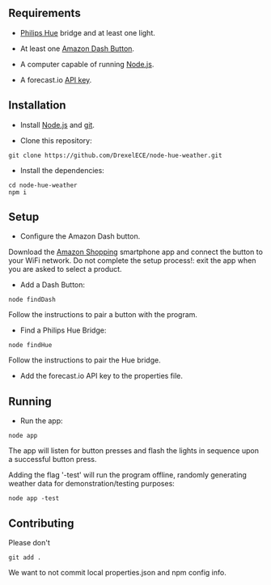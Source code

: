 ## Requirements

* [Philips Hue](http://www2.meethue.com/en-us/) bridge and at least one light.

* At least one [Amazon Dash Button](http://www.amazon.com/b/?node=10667898011&sort=date-desc-rank&lo=digital-text).

* A computer capable of running [Node.js](https://nodejs.org/en/).

* A forecast.io [API key](https://developer.forecast.io/).

## Installation

* Install [Node.js](https://nodejs.org/en/) and [git](https://git-scm.com/downloads).

* Clone this repository:

```
git clone https://github.com/DrexelECE/node-hue-weather.git
```

* Install the dependencies:

```
cd node-hue-weather
npm i
```

## Setup

* Configure the Amazon Dash button.

Download the [Amazon Shopping](https://www.amazon.com/gp/feature.html?ie=UTF8&docId=1000625601&forceHttps=0) smartphone app and connect the button to your WiFi network. Do not complete the setup process!: exit the app when you are asked to select a product.

* Add a Dash Button:

```
node findDash
```

Follow the instructions to pair a button with the program.

* Find a Philips Hue Bridge:

```
node findHue
```

Follow the instructions to pair the Hue bridge.

* Add the forecast.io API key to the properties file.

## Running

* Run the app:

```
node app
```

The app will listen for button presses and flash the lights in sequence upon a successful button press.

Adding the flag '-test' will run the program offline, randomly generating weather data for demonstration/testing purposes:

```
node app -test
```

## Contributing

Please don't
```
git add .
```

We want to not commit local properties.json and npm config info.
